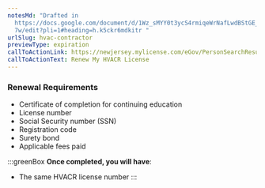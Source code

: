 ```yaml
---
notesMd: "Drafted in
  https://docs.google.com/document/d/1Wz_sMYY0t3ycS4rmiqeWrNafLwdBStGE_R_ivT3c5\
  7w/edit?pli=1#heading=h.k5ckr6mdkitr "
urlSlug: hvac-contractor
previewType: expiration
callToActionLink: https://newjersey.mylicense.com/eGov/PersonSearchResults.aspx
callToActionText: Renew My HVACR License
---
```

### Renewal Requirements

* Certificate of completion for continuing education 
* License number
* Social Security number (SSN)
* Registration code
* Surety bond
* Applicable fees paid

:::greenBox 
 **Once completed, you will have**:

* The same HVACR license number
:::
